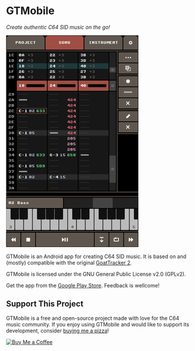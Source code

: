 # GTMobile

*Create authentic C64 SID music on the go!*

![image](screenshot.png)

GTMobile is an Android app for creating C64 SID music.
It is based on and (mostly) compatible with the original [GoatTracker 2](https://sourceforge.net/projects/goattracker2/).

GTMobile is licensed under the GNU General Public License v2.0 (GPLv2).

Get the app from the [Google Play Store](https://play.google.com/store/apps/details?id=com.twobit.gtmobile).
Feedback is wellcome!


## Support This Project

GTMobile is a free and open-source project made with love for the C64 music community.
If you enjoy using GTMobile and would like to support its development, consider [buying me a pizza](https://buymeacoffee.com/twobit)!

[![Buy Me a Coffee](https://img.shields.io/badge/Support-buy_me_a_pizza-orange?logo=buymeacoffee&style=for-the-badge)](https://buymeacoffee.com/twobit)
